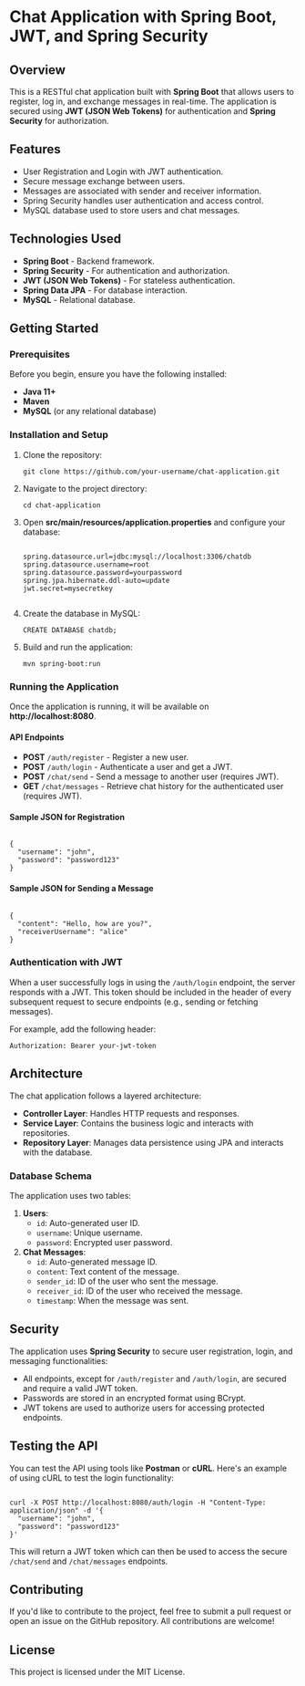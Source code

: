# Chat Application with Spring Boot, JWT, and Spring Security

<h2>Overview</h2>
<p>
    This is a RESTful chat application built with <strong>Spring Boot</strong> that allows users to register, log in, and exchange messages in real-time. The application is secured using <strong>JWT (JSON Web Tokens)</strong> for authentication and <strong>Spring Security</strong> for authorization.
</p>

<h2>Features</h2>
<ul>
    <li>User Registration and Login with JWT authentication.</li>
    <li>Secure message exchange between users.</li>
    <li>Messages are associated with sender and receiver information.</li>
    <li>Spring Security handles user authentication and access control.</li>
    <li>MySQL database used to store users and chat messages.</li>
</ul>

<h2>Technologies Used</h2>
<ul>
    <li><strong>Spring Boot</strong> - Backend framework.</li>
    <li><strong>Spring Security</strong> - For authentication and authorization.</li>
    <li><strong>JWT (JSON Web Tokens)</strong> - For stateless authentication.</li>
    <li><strong>Spring Data JPA</strong> - For database interaction.</li>
    <li><strong>MySQL</strong> - Relational database.</li>
</ul>

<h2>Getting Started</h2>

<h3>Prerequisites</h3>
<p>Before you begin, ensure you have the following installed:</p>
<ul>
    <li><strong>Java 11+</strong></li>
    <li><strong>Maven</strong></li>
    <li><strong>MySQL</strong> (or any relational database)</li>
</ul>

<h3>Installation and Setup</h3>
<ol>
    <li>Clone the repository:
        <pre><code>git clone https://github.com/your-username/chat-application.git</code></pre>
    </li>
    <li>Navigate to the project directory:
        <pre><code>cd chat-application</code></pre>
    </li>
    <li>Open <strong>src/main/resources/application.properties</strong> and configure your database:
        <pre><code>
spring.datasource.url=jdbc:mysql://localhost:3306/chatdb
spring.datasource.username=root
spring.datasource.password=yourpassword
spring.jpa.hibernate.ddl-auto=update
jwt.secret=mysecretkey
        </code></pre>
    </li>
    <li>Create the database in MySQL:
        <pre><code>CREATE DATABASE chatdb;</code></pre>
    </li>
    <li>Build and run the application:
        <pre><code>mvn spring-boot:run</code></pre>
    </li>
</ol>

<h3>Running the Application</h3>
<p>Once the application is running, it will be available on <strong>http://localhost:8080</strong>.</p>

<h4>API Endpoints</h4>
<ul>
    <li><strong>POST</strong> <code>/auth/register</code> - Register a new user.</li>
    <li><strong>POST</strong> <code>/auth/login</code> - Authenticate a user and get a JWT.</li>
    <li><strong>POST</strong> <code>/chat/send</code> - Send a message to another user (requires JWT).</li>
    <li><strong>GET</strong> <code>/chat/messages</code> - Retrieve chat history for the authenticated user (requires JWT).</li>
</ul>

<h4>Sample JSON for Registration</h4>
<pre><code>
{
  "username": "john",
  "password": "password123"
}
</code></pre>

<h4>Sample JSON for Sending a Message</h4>
<pre><code>
{
  "content": "Hello, how are you?",
  "receiverUsername": "alice"
}
</code></pre>

<h3>Authentication with JWT</h3>
<p>When a user successfully logs in using the <code>/auth/login</code> endpoint, the server responds with a JWT. This token should be included in the header of every subsequent request to secure endpoints (e.g., sending or fetching messages).</p>

<p>For example, add the following header:</p>
<pre><code>Authorization: Bearer your-jwt-token</code></pre>

<h2>Architecture</h2>
<p>The chat application follows a layered architecture:</p>
<ul>
    <li><strong>Controller Layer</strong>: Handles HTTP requests and responses.</li>
    <li><strong>Service Layer</strong>: Contains the business logic and interacts with repositories.</li>
    <li><strong>Repository Layer</strong>: Manages data persistence using JPA and interacts with the database.</li>
</ul>

<h3>Database Schema</h3>
<p>The application uses two tables:</p>
<ol>
    <li><strong>Users</strong>:
        <ul>
            <li><code>id</code>: Auto-generated user ID.</li>
            <li><code>username</code>: Unique username.</li>
            <li><code>password</code>: Encrypted user password.</li>
        </ul>
    </li>
    <li><strong>Chat Messages</strong>:
        <ul>
            <li><code>id</code>: Auto-generated message ID.</li>
            <li><code>content</code>: Text content of the message.</li>
            <li><code>sender_id</code>: ID of the user who sent the message.</li>
            <li><code>receiver_id</code>: ID of the user who received the message.</li>
            <li><code>timestamp</code>: When the message was sent.</li>
        </ul>
    </li>
</ol>

<h2>Security</h2>
<p>The application uses <strong>Spring Security</strong> to secure user registration, login, and messaging functionalities:</p>
<ul>
    <li>All endpoints, except for <code>/auth/register</code> and <code>/auth/login</code>, are secured and require a valid JWT token.</li>
    <li>Passwords are stored in an encrypted format using BCrypt.</li>
    <li>JWT tokens are used to authorize users for accessing protected endpoints.</li>
</ul>

<h2>Testing the API</h2>
<p>You can test the API using tools like <strong>Postman</strong> or <strong>cURL</strong>. Here's an example of using cURL to test the login functionality:</p>
<pre><code>
curl -X POST http://localhost:8080/auth/login -H "Content-Type: application/json" -d '{
  "username": "john",
  "password": "password123"
}'
</code></pre>

<p>This will return a JWT token which can then be used to access the secure <code>/chat/send</code> and <code>/chat/messages</code> endpoints.</p>

<h2>Contributing</h2>
<p>If you'd like to contribute to the project, feel free to submit a pull request or open an issue on the GitHub repository. All contributions are welcome!</p>

<h2>License</h2>
<p>This project is licensed under the MIT License.</p>

</body>
</html>
